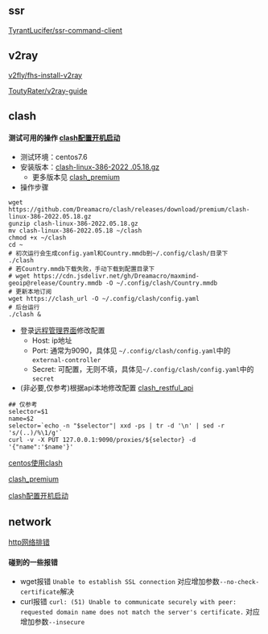 ## ssr
[TyrantLucifer/ssr-command-client](https://github.com/TyrantLucifer/ssr-command-client)

## v2ray
[v2fly/fhs-install-v2ray](https://github.com/v2fly/fhs-install-v2ray)

[ToutyRater/v2ray-guide](https://github.com/ToutyRater/v2ray-guide)

## clash

#### 测试可用的操作 [clash配置开机启动](https://einverne.github.io/post/2021/03/linux-use-clash.html)
- 测试环境：centos7.6
- 安装版本：[clash-linux-386-2022 .05.18.gz](https://github.com/Dreamacro/clash/releases/download/premium/clash-linux-386-2022.05.18.gz)   
  - 更多版本见 [clash_premium](https://github.com/Dreamacro/clash/releases/tag/premium)
- 操作步骤
```shell
wget https://github.com/Dreamacro/clash/releases/download/premium/clash-linux-386-2022.05.18.gz 
gunzip clash-linux-386-2022.05.18.gz
mv clash-linux-386-2022.05.18 ~/clash
chmod +x ~/clash
cd ~
# 初次运行会生成config.yaml和Country.mmdb到~/.config/clash/目录下
./clash 
# 若Country.mmdb下载失败，手动下载到配置目录下
# wget https://cdn.jsdelivr.net/gh/Dreamacro/maxmind-geoip@release/Country.mmdb -O ~/.config/clash/Country.mmdb
# 更新本地订阅
wget https://clash_url -O ~/.config/clash/config.yaml
# 后台运行
./clash &
```
- 登录[远程管理界面](http://clash.razord.top/)修改配置
  - Host: ip地址
  - Port: 通常为9090，具体见 `~/.config/clash/config.yaml`中的`external-controller`
  - Secret: 可配置，无则不填，具体见`~/.config/clash/config.yaml`中的`secret` 
- (非必要,仅参考)根据api本地修改配置 [clash_restful_api](https://clash.gitbook.io/)
```shell
## 仅参考
selector=$1
name=$2
selector=`echo -n "$selector"| xxd -ps | tr -d '\n' | sed -r 's/(..)/%\1/g'`
curl -v -X PUT 127.0.0.1:9090/proxies/${selector} -d '{"name":'$name'}'
```

[centos使用clash](https://i.jakeyu.top/2021/11/27/centos-%E4%BD%BF%E7%94%A8-Clash-%E6%A2%AF%E5%AD%90/)

[clash_premium](https://github.com/Dreamacro/clash/releases/tag/premium)

[clash配置开机启动](https://einverne.github.io/post/2021/03/linux-use-clash.html)


## network
[http网络排错](https://www.cnblogs.com/hujuntao/p/11984700.html)
#### 碰到的一些报错
- wget报错 `Unable to establish SSL connection` 对应增加参数`--no-check-certificate`解决
- curl报错 `curl: (51) Unable to communicate securely with peer: requested domain name does not match the server's certificate.` 对应增加参数`--insecure`
